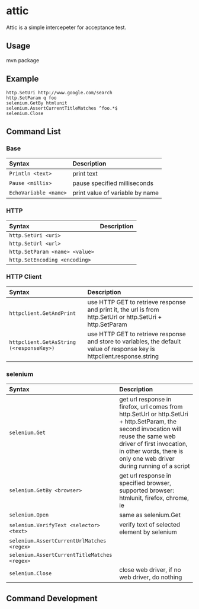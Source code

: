 
# attic #

Attic is a simple intercepeter for acceptance test.

## Usage ##

mvn package

## Example ##

~~~
http.SetUri http://www.google.com/search
http.SetParam q foo
selenium.GetBy htmlunit
selenium.AssertCurrentTitleMatches ^foo.*$
selenium.Close
~~~

## Command List ##

### Base ###

| Syntax                | Description                     |
|:----------------------|:--------------------------------|
| `Println <text>`      | print text                      |
| `Pause <millis>`      | pause specified milliseconds    |
| `EchoVariable <name>` | print value of variable by name |

### HTTP ###

| Syntax                         | Description                     |
|:-------------------------------|:--------------------------------|
| `http.SetUri <uri>`            |                                 |
| `http.SetUrl <url>`            |                                 |
| `http.SetParam <name> <value>` |                                 |
| `http.SetEncoding <encoding>`  |                                 |

### HTTP Client ###

| Syntax                                   | Description                     |
|:-----------------------------------------|:--------------------------------|
| `httpclient.GetAndPrint`                 |use HTTP GET to retrieve response and print it, the url is from http.SetUrl or http.SetUri + http.SetParam |
| `httpclient.GetAsString (<responseKey>)` |use HTTP GET to retrieve response and store to variables, the default value of response key is httpclient.response.string |

### selenium ###

| Syntax                                     | Description                     |
|:-------------------------------------------|:--------------------------------|
| `selenium.Get`                             | get url response in firefox, url comes from http.SetUrl or http.SetUri + http.SetParam, the second invocation will reuse the same web driver of first invocation, in other words, there is only one web driver during running of a script |
| `selenium.GetBy <browser>`                 | get url response in specified browser, supported browser: htmlunit, firefox, chrome, ie |
| `selenium.Open`                            | same as selenium.Get |
| `selenium.VerifyText <selector> <text>`    | verify text of selected element by selenium |
| `selenium.AssertCurrentUrlMatches <regex>` | |
| `selenium.AssertCurrentTitleMatches <regex>` | |
| `selenium.Close` | close web driver, if no web driver, do nothing |

## Command Development ##
